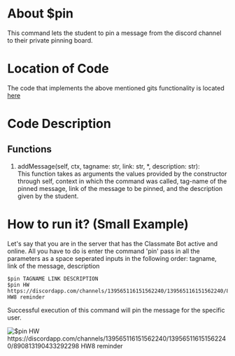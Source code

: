 # About $pin
This command lets the student to pin a message from the discord channel to their private pinning board.

# Location of Code
The code that implements the above mentioned gits functionality is located [here](https://github.com/War-Keeper/ClassMateBot/blob/main/cogs/pinning.py)

# Code Description
## Functions
1. addMessage(self, ctx, tagname: str, link: str, *, description: str): <br>
This function takes as arguments the values provided by the constructor through self, context in which the command was called, tag-name of the pinned message, link of the message to be pinned, and the description given by the student.

# How to run it? (Small Example)
Let's say that you are in the server that has the Classmate Bot active and online. All you have to do is 
enter the command 'pin' pass in all the parameters as a space seperated inputs in the following order:
tagname, link of the message, description
```
$pin TAGNAME LINK DESCRIPTION
$pin HW https://discordapp.com/channels/139565116151562240/139565116151562240/890813190433292298 HW8 reminder
```
Successful execution of this command will pin the message for the specific user.

![$pin HW https://discordapp.com/channels/139565116151562240/139565116151562240/890813190433292298 HW8 reminder](https://github.com/War-Keeper/ClassMateBot/blob/main/data/media/pin.gif)
